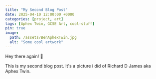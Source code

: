 ```yaml
---
title: "My Second Blog Post"
date: 2025-04-10 12:00:00 +0000
categories: [project, art]
tags: [Aphex Twin, GCSE Art, cool-stuff]
pin: true
image:
  path: /assets/BenAphexTwin.jpg
  alt: "Some cool artwork"
---
```


Hey there again! 👋

This is my second blog post. It's a picture i did of Richard D James aka Aphex Twin.
